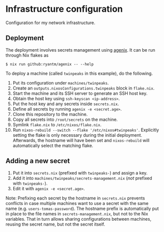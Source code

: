 # Infrastructure configuration

Configuration for my network infrastructure.

## Deployment

The deployment involves secrets management using 
[agenix](https://github.com/ryantm/agenix). It can be run through Nix flakes as
```
$ nix run github:ryantm/agenix -- --help
```

To deploy a machine (called `twinpeaks` in this example), do the following.

1. Put its configuration under `machines/twinpeaks`.
2. Create an `outputs.nixosConfigurations.twinpeaks` block in `flake.nix`.
3. Start the machine and its SSH server to generate an SSH host key.
4. Obtain the host key using `ssh-keyscan <ip-address>`.
5. Put the host key and any secrets inside `secrets.nix`.
6. Define all secrets by running `agenix -e <secret.age>`.
7. Clone this repository to the machine.
8. Copy all secrets into `/root/secrets` on the machine.
9. Symlink `flake.nix` to `/etc/nixos/flake.nix`.
10. Run `nixos-rebuild --switch --flake '/etc/nixos#twinpeaks'`. Explicitly 
    setting the flake is only necessary during the initial deployment. 
    Afterwards, the hostname will have been set and `nixos-rebuild` will 
    automatically select the matching flake.

## Adding a new secret

1. Put it into `secrets.nix` (prefixed with `twinpeaks-`) and assign a key.
2. Add it into `machines/twinpeaks/secrets-management.nix` (_not_ prefixed with 
   `twinpeaks-`).
3. Edit it with `agenix -e <secret.age>`.

Note: Prefixing each secret by the hostname in `secrets.nix` prevents conflicts 
in case multiple machines want to use a secret with the same name (e.g. 
`users-tomas-password`). The hostname prefix is automatically put in place to 
the file names in `secrets-management.nix`, but not to the Nix variables. That 
in turn allows sharing configurations between machines, reusing the secret 
name, but not the secret itself.

